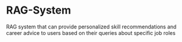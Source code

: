 # RAG-System
RAG system that can provide personalized skill recommendations and career advice to users based on their queries about specific job roles
